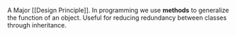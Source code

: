 A Major [[Design Principle]]. In programming we use **methods** to generalize the function of an object. Useful for reducing redundancy between classes through inheritance.